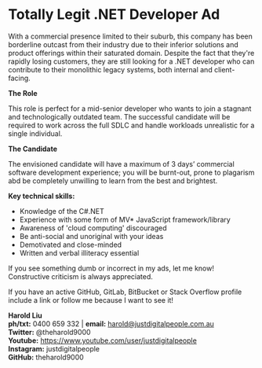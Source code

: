 # Totally Legit .NET Developer Ad

With a commercial presence limited to their suburb, this company has been borderline outcast from their industry due to their inferior solutions and product offerings within their saturated domain. Despite the fact that they're rapidly losing customers, they are still looking for a .NET developer who can contribute to their monolithic legacy systems, both internal and client-facing.

**The Role**

This role is perfect for a mid-senior developer who wants to join a stagnant and technologically outdated team. The successful candidate will be required to work across the full SDLC and handle workloads unrealistic for a single individual.

**The Candidate**

The envisioned candidate will have a maximum of 3 days’ commercial software development experience; 
you will be burnt-out, prone to plagarism abd be completely unwilling to learn from the best and brightest.

**Key technical skills:**
* Knowledge of the C#.NET
* Experience with some form of MV* JavaScript framework/library
* Awareness of 'cloud computing' discouraged
* Be anti-social and unoriginal with your ideas
* Demotivated and close-minded
* Written and verbal illiteracy essential

If you see something dumb or incorrect in my ads, let me know! Constructive criticism is always 
appreciated.

If you have an active GitHub, GitLab, BitBucket or Stack Overflow profile include a link or follow me 
because I want to see it!

**Harold Liu**</br>
**ph/txt:** 0400 659 332 | **email:** harold@justdigitalpeople.com.au</br>
**Twitter:** @theharold9000</br>
**Youtube:** https://www.youtube.com/user/justdigitalpeople</br>
**Instagram:** justdigitalpeople</br>
**GitHub:** theharold9000</br>